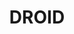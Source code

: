 ---
layout: post
categories: tools
title:  DROID
maintenance-organization: UK National Archives
capabilities: Profiles a range of file formats and identifies version, age, size, and date of last modification.
formats: Supports over 1,000 formats, which are listed in the DROID signature file
description: The core function of DROID is accurate file format identification, even if the files are missing extensions or if they are in a container file. DROID is written in Java. 
usage-note: The FITS tool wrapper uses the provided API. The output is converted into a simple XML document and then converted to FITS XML using xml/droid/droid_to_fits.xslt. The DROID configuration file and signature file are located in the tools/droid directory.
more-info-url: https://www.nationalarchives.gov.uk/information-management/manage-information/policy-process/digital-continuity/file-profiling-tool-droid/
---
